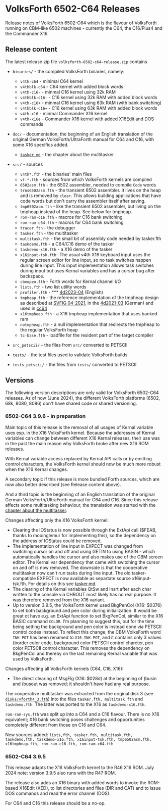 # VolksForth 6502-C64 Releases

Release notes of VolksForth 6502-C64 which is the flavour of VolksForth
running on CBM-like 6502 machines - currently the C64, the C16/Plus4 and the
Commander X16.

## Release content

The latest release zip file `volksforth-6502-c64-release.zip` contains

* `binaries/` - the compiled VolksForth binaries, namely:
    * `v4th-c64` - minimal C64 kernel
    * `v4thblk-c64` - C64 kernel with added block words
    * `v4th-c16-` - minmal C16 kernel using 32k RAM
    * `v4thblk-c16-` - C16 kernel using 32k RAM with added block words
    * `v4th-c16+` - minmal C16 kernel using 63k RAM
      (with bank switching)
    * `v4thblk-c16+` - C16 kernel using 63k RAM with added block words
    * `v4th-x16` - minmal Commander X16 kernel
    * `v4th-x16e` - Commander X16 kernel with added X16Edit and
      DOS commands

* `doc/` - documentation, the beginning of an English translation
  of the original German VolksForth/UltraForth manual for C64 and C16,
  with some X16 specifics added.
    * [`tasker.md`](doc/tasker.md) - the chapter about the multitasker

* `src/` - sources
    * `v4th*.fth` - the binaries' main files
    * `vf-*.fth` - sources from which VolksForth
      kernels are compiled
    * `6502asm.fth` - the 6502 assembler, needed to compile `Code` words
    * `trns6502asm.fth` - the transient 6502 assembler. It lives on the
    heap and is removed by `clear`. This allows building applications that
    have code words but don't carry the assembler itself after saving.
    * `tmp6502asm.fth` - like the transient 6502 assembler, but living on the
    tmpheap instead of the heap. See below for tmpheap.
    * `rom-ram-c16.fth` - macros for C16 bank switching
    * `rom-ram-c64.fth` - macros for C64 bank switching
    * `tracer.fth` - the debugger
    * `tasker.fth` - the multitasker
    * `multitask.fth` - the small bit of assembly code needed by tasker.fth
    * `taskdemo.fth` - a C64/C16 demo of the tasker
    * `taskdemo-x16.fth` - a X16 demo of the tasker
    * `x16input-tsk.fth`- The usual v4th X16 keyboard input uses the regular
    screen editor for line input, so no task switches happen during line input.
    This input implementation allows task switches during input but uses Kernal
    variables and has a cursor bug after backspace.
    * `cbmopen.fth` - Forth words for Kernal channel I/O
    * `lists.fth` - two list utility words
    * `profiler.fth` - *** [4d2023-04](https://forth-ev.de/wiki/res/lib/exe/fetch.php/vd-archiv:4d2023-04.pdf) (English)
    * `tmpheap.fth` - the reference implementation of the tmpheap design
    as described at
    [SVFIG 04-2021](https://www.forth.org/svfig/kk/04-2021.html), in the
    [4d2021-03](https://forth-ev.de/wiki/res/lib/exe/fetch.php/vd-archiv:4d2021-03.pdf) (German) and used
    in [cc64](https://github.com/pzembrod/cc64/blob/master/src/cc64/cc64.fth#L11)
    * `x16tmpheap.fth` - a X16 tmpheap implementation that uses banked ram
    * `notmpheap.fth` - a null implementation that redirects the tmpheap
    to the regular VolksForth heap
    * `tc-base.fth` - loadfile for the resident part of the target compiler

* `src_petscii/` - the files from `src/` converted to PETSCII

* `tests/` - the test files used to validate VolksForth builds

* `tests_petscii/` - the files from `tests/` converted to PETSCII

## Versions

The following version descriptions are only valid for VolksForth 6502-C64
releases. As of now (June 2024), the different VolksForth platforms
(6502, 68k, 8080, 8086) don't have shared code or shared versioning.

### 6502-C64 3.9.6 - in preparation

Main topic of this release is the removal of all usages of Kernal variable
uses esp. in the X16 VolksForth kernel. Because the addresses of Kernal
variables can change between different X16 Kernal releases, their use was in
the past the main reason why VolksForth broke after new X16 ROM releases.

With Kernal variable access replaced by Kernal API calls or by emitting
control characters, the VolksForth kernel should now be much more robust
when the X16 Kernal changes.

A secondary topic if this release is more bundled Forth sources, which are
now also better described (see Release content above).

And a third topic is the beginning of an English translation of the
original German VolksForth/UltraForth manual for C64 and C16.
Since this release affects some multitasking behaviour, the translation
was started with the [chapter about the multitasker](doc/tasker.md).

Changes affecting only the X16 VolksForth kernel:

* Clearing the IOStatus is now possible through the ExtApi call ($FEAB, thanks
  to mooinglemur for implementing this), so the dependency on the address of
  IOStatus could be removed.
* The implementation of line input in EXPECT was changed from switching cursor
  on and off and using GETIN to using BASIN - which automatically handles the
  cursor and also makes use of the CBM screen editor. The Kernal var dependency
  that came with switching the cursor on and off is now removed.
  The downside is that the
  cooperative multitasker now can't run tasks during line input. The old
  tasker-compatible EXPECT is now available as separtate source
  x16input-tsk.fth. For details on this see [tasker.md](doc/tasker.md).
* The clearing of the Kernal variables QtSw and Insrt after each
  char written to the console via CHROUT most likely has no real purpose.
  It was therefore removed from the X16 variant.
* Up to version 3.9.5, the VolksForth kernel used BkgPenCol (X16: $0376)
  to set both background and pen color during initialization. It would be
  great ot have e.g. an ExtApi function to set BkgPenCol, similar to the
  X16 BASIC command `COLOR`. I'm planning to suggest this,
  but for the time being setting the background and pen color is
  instead done via PETSCII control codes instead. To reflect this change,
  the CBM VolksForth word `INK-POT` has been renamed to `X16-INK-POT`,
  and it contains only 3 values (border color code, background color PETSCII
  control charcter, pen color PETSCII control character. This removes the
  dependency on BkgPenCol and thereby on the last remaining Kernal variable
  that was used by VolksForth.

Changes affecting all VolksForth kernels (C64, C16, X16):

* The direct clearing of MsgFlg (X16: $028d) at the beginning of
  (busin and (busout was removed; it shouldn't have had any real purpose.

The cooperative multitasker was extracted from the original disk 3 (see
[`disks/vforth4_3.fth`](https://github.com/forth-ev/VolksForth/blob/master/6502/C64/disks/vforth4_3.fth))
into the files `tasker.fth, multitask.fth` and `taskdemo.fth`. The latter was
ported to the X16 as `taskdemo-x16.fth`.

`rom-ram-sys.fth` was split up into a C64 and a C16 flavour. There is no X16
equivalent; X16 bank switching poses challenges and opportunities completely
different from those on C16 and C64.

New sources added: `lists,fth, tasker.fth, multitask.fth,
taskdemo.fth, taskdemo-x16.fth, x16input-tsk.fth, tmp6502asm.fth,
x16tmpheap.fth, rom-ram-c16.fth, rom-ram-c64.fth`

### 6502-C64 3.9.5

This release adapts the X16 VolksForth kernel to the R46 X16 ROM.
July 2024 note: version 3.9.5 also runs with the R47 ROM.

The release also adds an X16 binary with added words to invoke the
ROM-based X16Edit (XED), to list directories and files (DIR and CAT)
and to issue DOS commands and read the error channel (DOS).

For C64 and C16 this release should be a no-op.
